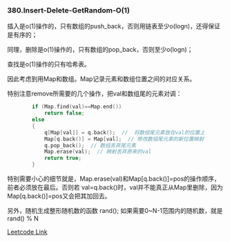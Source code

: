 ### 380.Insert-Delete-GetRandom-O(1)

插入是o(1)操作的，只有数组的push_back，否则用链表至少o(logn)，还得保证是有序的； 

同理，删除是o(1)操作的，只有数组的pop_back，否则至少o(logn)；  

查找是o(1)操作的只有哈希表。

因此考虑到用Map和数组。Map记录元素和数组位置之间的对应关系。

特别注意remove所需要的几个操作，把val和数组尾的元素对调：
```cpp
        if (Map.find(val)==Map.end())
            return false;
        else
        {
            q[Map[val]] = q.back();  //  将数组尾元素放在val的位置上
            Map[q.back()] = Map[val];  // 修改数组尾元素的新位置映射
            q.pop_back();  // 数组丢弃尾元素
            Map.erase(val);  // 映射丢弃原来的val
            return true;
        }
```
特别需要小心的细节就是，Map.erase(val)和Map[q.back()]=pos的操作顺序，前者必须放在最后。否则若 val=q.back()时，val并不能真正从Map里删除，因为Map[q.back()]=pos又会把其加回去。

另外，随机生成整形随机数的函数 rand(); 如果需要0~N-1范围内的随机数，就是 rand() % N


[Leetcode Link](https://leetcode.com/problems/insert-delete-getrandom-o-1)